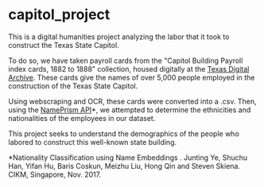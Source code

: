 # capitol_project
This is a digital humanities project analyzing the labor that it took to construct the Texas State Capitol. 

To do so, we have taken payroll cards from the "Capitol Building Payroll index cards, 1882 to 1888" collection, housed digitally at the [Texas Digital Archive](https://tsl.access.preservica.com/uncategorized/so_146fab20-b1be-44dd-880b-a11eee0cd206/). These cards give the names of over 5,000 people employed in the construction of the Texas State Capitol.

Using webscraping and OCR, these cards were converted into a .csv. Then, using the [NamePrism API](https://www.name-prism.com/api)*, we attempted to determine the ethnicities and nationalities of the employees in our dataset.

This project seeks to understand the demographics of the people who labored to construct this well-known state building.

*Nationality Classification using Name Embeddings .
Junting Ye, Shuchu Han, Yifan Hu, Baris Coskun, Meizhu Liu, Hong Qin and Steven Skiena.
CIKM, Singapore, Nov. 2017.
